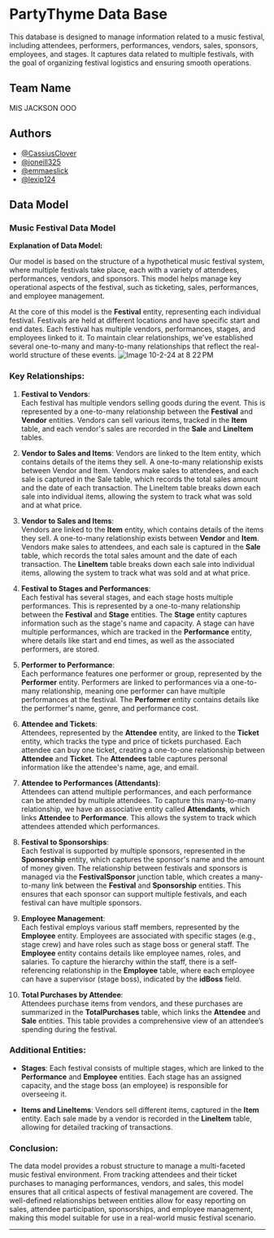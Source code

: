 
# PartyThyme Data Base

This database is designed to manage information related to a music festival, including attendees, performers, performances, vendors, sales, sponsors, employees, and stages. It captures data related to multiple festivals, with the goal of organizing festival logistics and ensuring smooth operations.

## Team Name
MIS JACKSON OOO
## Authors

- [@CassiusClover](https://github.com/CassiusClover)
 - [@joneill325](https://github.com/joneill325)
 - [@emmaeslick](https://github.com/emmaeslick)
  - [@lexip124](https://github.com/lexip124)

 
## Data Model
### Music Festival Data Model

**Explanation of Data Model:**

Our model is based on the structure of a hypothetical music festival system, where multiple festivals take place, each with a variety of attendees, performances, vendors, and sponsors. This model helps manage key operational aspects of the festival, such as ticketing, sales, performances, and employee management.

At the core of this model is the **Festival** entity, representing each individual festival. Festivals are held at different locations and have specific start and end dates. Each festival has multiple vendors, performances, stages, and employees linked to it. To maintain clear relationships, we've established several one-to-many and many-to-many relationships that reflect the real-world structure of these events.
   ![Image 10-2-24 at 8 22 PM](https://github.com/user-attachments/assets/93c9caa7-fe6a-417f-bfa0-18f9e900d070)

### Key Relationships:

1. **Festival to Vendors**:  
   Each festival has multiple vendors selling goods during the event. This is represented by a one-to-many relationship between the **Festival** and **Vendor** entities. Vendors can sell various items, tracked in the **Item** table, and each vendor's sales are recorded in the **Sale** and **LineItem** tables.

2. **Vendor to Sales and Items**:
Vendors are linked to the Item entity, which contains details of the items they sell. A one-to-many relationship exists between Vendor and Item. Vendors make sales to attendees, and each sale is captured in the Sale table, which records the total sales amount and the date of each transaction. The LineItem table breaks down each sale into individual items, allowing the system to track what was sold and at what price.

3. **Vendor to Sales and Items**:  
   Vendors are linked to the **Item** entity, which contains details of the items they sell. A one-to-many relationship exists between **Vendor** and **Item**. Vendors make sales to attendees, and each sale is captured in the **Sale** table, which records the total sales amount and the date of each transaction. The **LineItem** table breaks down each sale into individual items, allowing the system to track what was sold and at what price.

4. **Festival to Stages and Performances**:  
   Each festival has several stages, and each stage hosts multiple performances. This is represented by a one-to-many relationship between the **Festival** and **Stage** entities. The **Stage** entity captures information such as the stage's name and capacity. A stage can have multiple performances, which are tracked in the **Performance** entity, where details like start and end times, as well as the associated performers, are stored.

5. **Performer to Performance**:  
   Each performance features one performer or group, represented by the **Performer** entity. Performers are linked to performances via a one-to-many relationship, meaning one performer can have multiple performances at the festival. The **Performer** entity contains details like the performer's name, genre, and performance cost.

6. **Attendee and Tickets**:  
   Attendees, represented by the **Attendee** entity, are linked to the **Ticket** entity, which tracks the type and price of tickets purchased. Each attendee can buy one ticket, creating a one-to-one relationship between **Attendee** and **Ticket**. The **Attendees** table captures personal information like the attendee's name, age, and email.

7. **Attendee to Performances (Attendants)**:  
   Attendees can attend multiple performances, and each performance can be attended by multiple attendees. To capture this many-to-many relationship, we have an associative entity called **Attendants**, which links **Attendee** to **Performance**. This allows the system to track which attendees attended which performances.

8. **Festival to Sponsorships**:  
   Each festival is supported by multiple sponsors, represented in the **Sponsorship** entity, which captures the sponsor's name and the amount of money given. The relationship between festivals and sponsors is managed via the **FestivalSponsor** junction table, which creates a many-to-many link between the **Festival** and **Sponsorship** entities. This ensures that each sponsor can support multiple festivals, and each festival can have multiple sponsors.

9. **Employee Management**:  
   Each festival employs various staff members, represented by the **Employee** entity. Employees are associated with specific stages (e.g., stage crew) and have roles such as stage boss or general staff. The **Employee** entity contains details like employee names, roles, and salaries. To capture the hierarchy within the staff, there is a self-referencing relationship in the **Employee** table, where each employee can have a supervisor (stage boss), indicated by the **idBoss** field.

10. **Total Purchases by Attendee**:  
   Attendees purchase items from vendors, and these purchases are summarized in the **TotalPurchases** table, which links the **Attendee** and **Sale** entities. This table provides a comprehensive view of an attendee’s spending during the festival.

### Additional Entities:

- **Stages**: Each festival consists of multiple stages, which are linked to the **Performance** and **Employee** entities. Each stage has an assigned capacity, and the stage boss (an employee) is responsible for overseeing it.
  
- **Items and LineItems**: Vendors sell different items, captured in the **Item** entity. Each sale made by a vendor is recorded in the **LineItem** table, allowing for detailed tracking of transactions.

### Conclusion:
The data model provides a robust structure to manage a multi-faceted music festival environment. From tracking attendees and their ticket purchases to managing performances, vendors, and sales, this model ensures that all critical aspects of festival management are covered. The well-defined relationships between entities allow for easy reporting on sales, attendee participation, sponsorships, and employee management, making this model suitable for use in a real-world music festival scenario.

---

